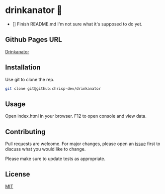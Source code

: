 # drinkanator :beer:
- [] Finish README.md
I'm not sure what it's supposed to do yet.

## Github Pages URL
[Drinkanator](https://chrisp-dev.github.io/drinkanator)

## Installation

Use git to clone the rep.

```bash
git clone git@github:chrisp-dev/drinkanator
```

## Usage

Open index.html in your browser. F12 to open console and view data.

## Contributing
Pull requests are welcome. For major changes, please open an [issue](https://github.com/chrisp-dev/drinkanator/issues) first to discuss what you would like to change.

Please make sure to update tests as appropriate.

## License
[MIT](https://choosealicense.com/licenses/mit/)
